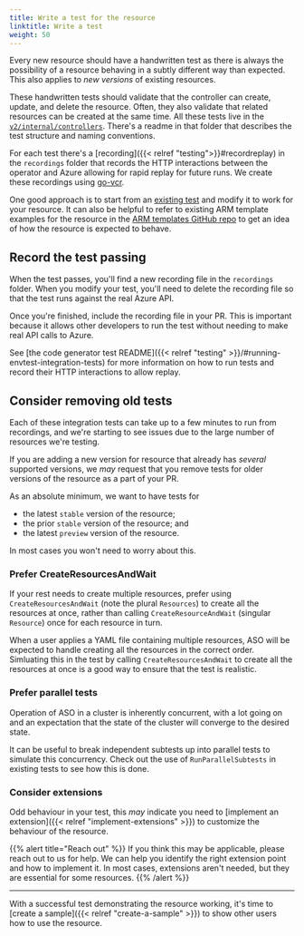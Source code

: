 ```yaml
---
title: Write a test for the resource
linktitle: Write a test
weight: 50
---
```


Every new resource should have a handwritten test as there is always the possibility of a resource behaving in a subtly different way than expected. This also applies to _new versions_ of existing resources.

These handwritten tests should validate that the controller can create, update, and delete the resource. Often, they also validate that related resources can be created at the same time.
All these tests live in the [`v2/internal/controllers`](https://github.com/Azure/azure-service-operator/tree/main/v2/internal/controllers). There's a readme in that folder that describes the test structure and naming conventions.

For each test there's a [recording]({{< relref "testing">}}#recordreplay) in the `recordings` folder that records the HTTP interactions between the operator and Azure allowing for rapid replay for future runs. We create these recordings using [go-vcr](https://github.com/dnaeon/go-vcr).

One good approach is to start from an [existing test](https://github.com/Azure/azure-service-operator/blob/main/v2/internal/controllers/documentdb_mongodb_crud_v20231115_test.go) and modify it to work for your resource. It can also be helpful to refer to existing ARM template examples for the resource in the [ARM templates GitHub repo](https://github.com/Azure/azure-quickstart-templates) to get an idea of how the resource is expected to behave.

## Record the test passing

When the test passes, you'll find a new recording file in the `recordings` folder. When you modify your test, you'll need to delete the recording file so that the test runs against the real Azure API.

Once you're finished, include the recording file in your PR. This is important because it allows other developers to run the test without needing to make real API calls to Azure.

See [the code generator test README]({{< relref "testing" >}}/#running-envtest-integration-tests) for more information on how to run tests and record their HTTP interactions to allow replay.

## Consider removing old tests

Each of these integration tests can take up to a few minutes to run from recordings, and we're starting to see issues due to the large number of resources we're testing.

If you are adding a new version for resource that already has _several_ supported versions, we _may_ request that you remove tests for older versions of the resource as a part of your PR.

As an absolute minimum, we want to have tests for

* the latest `stable` version of the resource;
* the prior `stable` version of the resource; and
* the latest `preview` version of the resource.

In most cases you won't need to worry about this.

### Prefer CreateResourcesAndWait

If your rest needs to create multiple resources, prefer using `CreateResourcesAndWait` (note the plural `Resources`) to create all the resources at once, rather than calling `CreateResourceAndWait` (singular `Resource`) once for each resource in turn.

When a user applies a YAML file containing multiple resources, ASO will be expected to handle creating all the resources in the correct order. Simluating this in the test by calling `CreateResourcesAndWait` to create all the resources at once is a good way to ensure that the test is realistic.

### Prefer parallel tests

Operation of ASO in a cluster is inherently concurrent, with a lot going on and an expectation that the state of the cluster will converge to the desired state.

It can be useful to break independent subtests up into parallel tests to simulate this concurrency. Check out the use of `RunParallelSubtests` in existing tests to see how this is done.

### Consider extensions

Odd behaviour in your test, this _may_ indicate you need to [implement an extension]({{< relref "implement-extensions" >}}) to customize the behaviour of the resource.

{{% alert title="Reach out" %}}
If you think this may be applicable, please reach out to us for help. We can help you identify the right extension point and how to implement it. In most cases, extensions aren't needed, but they are essential for some resources.
{{% /alert %}}

----

With a successful test demonstrating the resource working, it's time to [create a sample]({{< relref "create-a-sample" >}}) to show other users how to use the resource.
